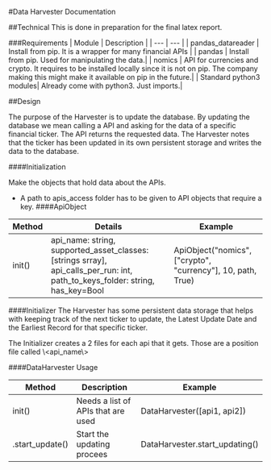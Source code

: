 #Data Harvester Documentation



##Technical
This is done in preparation for the final latex report.

###Requirements 
| Module | Description |
| ---         | ---                |
| pandas_datareader | Install from pip. It is a wrapper for many financial 	 APIs |
| pandas | Install from pip. Used for manipulating the data.|
| nomics | API for currencies and crypto. It requires to be installed locally since it is not on pip. The company making this might make it available on pip in the future.|
| Standard python3 modules| Already come with python3.  Just imports.|


##Design 

The purpose of the Harvester is to update the database. By updating the database we mean calling a API and asking for the data of a specific financial ticker. The API returns the requested data. The Harvester notes that the ticker has been updated in its own persistent storage and writes the data to the database.


####Initialization

Make the objects that hold data about the APIs. 

* A path to apis_access folder has to be given to API objects that require a key.
####ApiObject

|Method|  Details|Example|
|-------|-------------|--------|
|init()| api_name: string, supported_asset_classes: [strings srray], api_calls_per_run: int, path_to_keys_folder: string, has_key=Bool |ApiObject("nomics", ["crypto", "currency"], 10, path, True)|


####Initializer
The Harvester has some persistent data storage that helps with keeping track of the next ticker to update, the Latest Update Date and the Earliest Record for that specific ticker.

The Initializer creates a 2 files for each api that it gets. Those are a position file called \\<api_name\\> 



####DataHarvester Usage

|Method|Description|Example|
|------|-------|-----|
|init()|Needs a list of APIs that are used| DataHarvester([api1, api2])|
| .start_update()|Start the updating procees|DataHarvester.start_updating()  |


